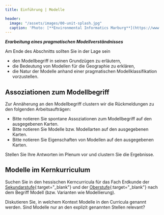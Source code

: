 ```yaml
---
title: Einführung | Modelle

header:
  image: "/assets/images/00-unit-splash.jpg"
  caption: 'Photo: [**Environmental Informatics Marburg**](https://www.flickr.com/environmentalinformatics-marburg/)'
---
```


***Erarbeitung eines pragmatischen Modellverständnisses***
<!--more-->

Am Ende des Abschnitts sollten Sie in der Lage sein

  * den Modellbegriff in seinen Grundzügen zu erläutern,
  * die Bedeutung von Modellen für die Geographie zu erklären,
  * die Natur der Modelle anhand einer pragmatischen Modellklassifikation vorzustellen.

## Assoziationen zum Modellbegriff

Zur Annäherung an den Modellbegriff clustern wir die Rückmeldungen zu den folgenden Arbeitsaufträgen:

  * Bitte notieren Sie spontane Assoziationen zum Modellbegriff auf den ausgegebenen Karten.
  * Bitte notieren Sie Modelle bzw. Modellarten auf den ausgegebenen Karten.
  * Bitte notieren Sie Eigenschaften von Modellen auf den ausgegebenen Karten.


Stellen Sie Ihre Antworten im Plenum vor und clustern Sie die Ergebnisse.

## Modelle im Kernkurriculum

Suchen Sie in den hessischen Kerncurricula für das Fach Erdkunde der [Sekundarstufe](https://kultusministerium.hessen.de/schulsystem/bildungsstandards-kerncurricula-und-lehrplaene/kerncurricula/sekundarstufe-i/erdkunde){:target="_blank"} und der [Oberstufe](https://kultusministerium.hessen.de/schulsystem/bildungsstandards-kerncurricula-und-lehrplaene/kerncurricula/gymnasiale-oberstufe-4){:target="_blank"} nach dem Begriff Modell (bzw. Varianten wie Modellierung).

Diskutieren Sie, in welchem Kontext Modelle in den Curricula genannt werden. Sind Modelle nur an den explizit genannten Stellen relevant?
